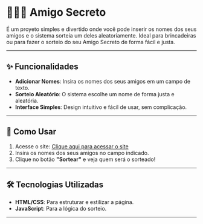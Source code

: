 # 🧑‍🤝‍🧑 **Amigo Secreto**

É um proyeto simples e divertido onde você pode inserir os nomes dos seus amigos e o sistema sorteia um deles aleatoriamente. Ideal para brincadeiras ou para fazer o sorteio do seu Amigo Secreto de forma fácil e justa.

---

## ✨ Funcionalidades

- **Adicionar Nomes**: Insira os nomes dos seus amigos em um campo de texto.
- **Sorteio Aleatório**: O sistema escolhe um nome de forma justa e aleatória.
- **Interface Simples**: Design intuitivo e fácil de usar, sem complicação.

---

## 🚀 Como Usar

1. Acesse o site: [Clique aqui para acessar o site](https://github.com/mewrimellow/Amigo-Secreto)
2. Insira os nomes dos seus amigos no campo indicado.
3. Clique no botão **"Sortear"** e veja quem será o sorteado!

---

## 🛠 Tecnologias Utilizadas

- **HTML/CSS**: Para estruturar e estilizar a página.
- **JavaScript**: Para a lógica do sorteio.

---
